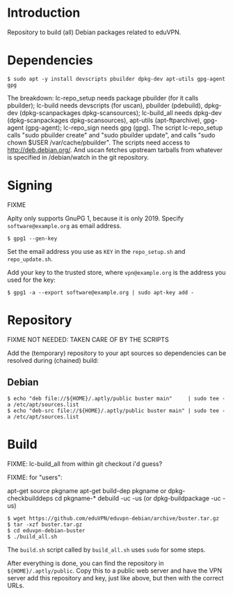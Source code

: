 # Introduction

Repository to build (all) Debian packages related to eduVPN.

# Dependencies

    $ sudo apt -y install devscripts pbuilder dpkg-dev apt-utils gpg-agent gpg

The breakdown: lc-repo_setup needs package pbuilder (for it calls pbuilder);
lc-build needs devscripts (for uscan), pbuilder (pdebuild), dpkg-dev
(dpkg-scanpackages dpkg-scansources); lc-build_all needs dpkg-dev
(dpkg-scanpackages dpkg-scansources), apt-utils (apt-ftparchive), gpg-agent
(gpg-agent); lc-repo_sign needs gpg (gpg).  The script lc-repo_setup calls
"sudo pbuilder create" and "sudo pbuilder update", and calls "sudo chown $USER
/var/cache/pbuilder".  The scripts need access to http://deb.debian.org/.  And
uscan fetches upstream tarballs from whatever is specified in
<package>/debian/watch in the git repository.


# Signing

FIXME

Aplty only supports GnuPG 1, because it is only 2019. Specify 
`software@example.org` as email address.

    $ gpg1 --gen-key

Set the email address you use as `KEY` in the `repo_setup.sh` and 
`repo_update.sh`.

Add your key to the trusted store, where `vpn@example.org` is the address you
used for the key:

    $ gpg1 -a --export software@example.org | sudo apt-key add -

# Repository

FIXME NOT NEEDED: TAKEN CARE OF BY THE SCRIPTS


Add the (temporary) repository to your apt sources so dependencies can be 
resolved during (chained) build:

## Debian

    $ echo "deb file://${HOME}/.aptly/public buster main"     | sudo tee -a /etc/apt/sources.list
    $ echo "deb-src file://${HOME}/.aptly/public buster main" | sudo tee -a /etc/apt/sources.list

# Build

FIXME: lc-build_all from within git checkout i'd guess?

FIXME: for "users":

 apt-get source pkgname
 apt-get build-dep pkgname    or dpkg-checkbuilddeps
 cd pkgname-*
 debuild -uc -us      (or dpkg-buildpackage -uc -us)


    $ wget https://github.com/eduVPN/eduvpn-debian/archive/buster.tar.gz
    $ tar -xzf buster.tar.gz
    $ cd eduvpn-debian-buster
    $ ./build_all.sh

The `build.sh` script called by `build_all.sh` uses `sudo` for some steps.

After everything is done, you can find the repository in 
`${HOME}/.aptly/public`. Copy this to a public web server and have the VPN 
server add this repository and key, just like above, but then with the correct
URLs.
